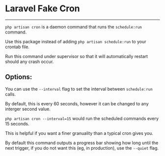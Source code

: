 # Laravel Fake Cron

---

`php artisan cron` is a daemon command that runs the `schedule:run` command.

Use this package instead of adding `php artisan schedule:run` to your crontab file.

Run this command under supervisor so that it will automatically restart should any crash occur.

Options:
---

You can use the `--interval` flag to set the interval between `schedule:run` calls.

By default, this is every 60 seconds, however it can be changed to any interger second value.

`php artisan cron --interval=15` would run the scheduled commands every 15 seconds.

This is helpful if you want a finer granuality than a typical cron gives you.

By default this command outputs a progress bar showing how long until the next trigger, if you do not want this (eg, in production), use the `--quiet` flag.